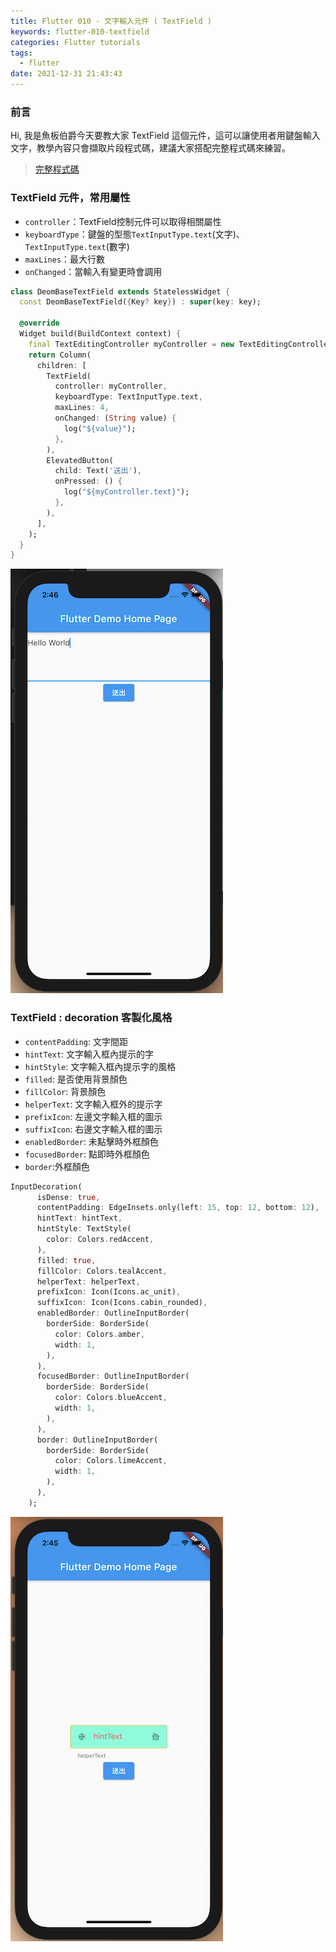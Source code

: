 ```yaml
---
title: Flutter 010 - 文字輸入元件 ( TextField )
keywords: flutter-010-textfield
categories: Flutter tutorials
tags:
  - flutter
date: 2021-12-31 21:43:43
---
```

### 前言
Hi, 我是魚板伯爵今天要教大家 TextField 這個元件，這可以讓使用者用鍵盤輸入文字，教學內容只會擷取片段程式碼，建議大家搭配完整程式碼來練習。

> [完整程式碼](https://github.com/Daviswww/triathlon_flutter/tree/master/day10)
<!-- more -->
### TextField 元件，常用屬性
- `controller`：TextField控制元件可以取得相關屬性
- `keyboardType`：鍵盤的型態`TextInputType.text`(文字)、`TextInputType.text`(數字)
- `maxLines`：最大行數
- `onChanged`：當輸入有變更時會調用

```dart
class DeomBaseTextField extends StatelessWidget {
  const DeomBaseTextField({Key? key}) : super(key: key);

  @override
  Widget build(BuildContext context) {
    final TextEditingController myController = new TextEditingController();
    return Column(
      children: [
        TextField(
          controller: myController,
          keyboardType: TextInputType.text,
          maxLines: 4,
          onChanged: (String value) {
            log("${value}");
          },
        ),
        ElevatedButton(
          child: Text('送出'),
          onPressed: () {
            log("${myController.text}");
          },
        ),
      ],
    );
  }
}
```

![](https://raw.githubusercontent.com/Daviswww/triathlon_flutter/master/day10/image/j8JSFnk.png)



### TextField : decoration 客製化風格
- `contentPadding`: 文字間距
- `hintText`: 文字輸入框內提示的字
- `hintStyle`: 文字輸入框內提示字的風格
- `filled`: 是否使用背景顏色
- `fillColor`: 背景顏色
- `helperText`: 文字輸入框外的提示字
- `prefixIcon`: 左邊文字輸入框的圖示
- `suffixIcon`: 右邊文字輸入框的圖示
- `enabledBorder`: 未點擊時外框顏色
- `focusedBorder`: 點即時外框顏色
- `border`:外框顏色


```dart
InputDecoration(
      isDense: true,
      contentPadding: EdgeInsets.only(left: 15, top: 12, bottom: 12),
      hintText: hintText,
      hintStyle: TextStyle(
        color: Colors.redAccent,
      ),
      filled: true,
      fillColor: Colors.tealAccent,
      helperText: helperText,
      prefixIcon: Icon(Icons.ac_unit),
      suffixIcon: Icon(Icons.cabin_rounded),
      enabledBorder: OutlineInputBorder(
        borderSide: BorderSide(
          color: Colors.amber,
          width: 1,
        ),
      ),
      focusedBorder: OutlineInputBorder(
        borderSide: BorderSide(
          color: Colors.blueAccent,
          width: 1,
        ),
      ),
      border: OutlineInputBorder(
        borderSide: BorderSide(
          color: Colors.limeAccent,
          width: 1,
        ),
      ),
    );
```

![](https://raw.githubusercontent.com/Daviswww/triathlon_flutter/master/day10/image/MGIO6oV.png)
